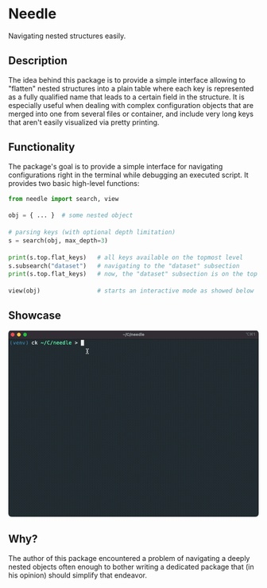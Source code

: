 # Needle

Navigating nested structures easily.

## Description

The idea behind this package is to provide a simple interface allowing to "flatten" nested structures into 
a plain table where each key is represented as a fully qualified name that leads to a certain field in the
structure. It is especially useful when dealing with complex configuration objects that are merged into one
from several files or container, and include very long keys that aren't easily visualized via pretty printing.

## Functionality

The package's goal is to provide a simple interface for navigating configurations right in the terminal while
debugging an executed script. It provides two basic high-level functions:

```python
from needle import search, view

obj = { ... }  # some nested object

# parsing keys (with optional depth limitation)
s = search(obj, max_depth=3)  

print(s.top.flat_keys)   # all keys available on the topmost level
s.subsearch("dataset")   # navigating to the "dataset" subsection
print(s.top.flat_keys)   # now, the "dataset" subsection is on the top of the stack

view(obj)                # starts an interactive mode as showed below 
```

## Showcase

![](https://github.com/devforfu/needle/blob/main/docs/quick_example.gif)

## Why?

The author of this package encountered a problem of navigating a deeply nested objects often enough to bother
writing a dedicated package that (in his opinion) should simplify that endeavor.